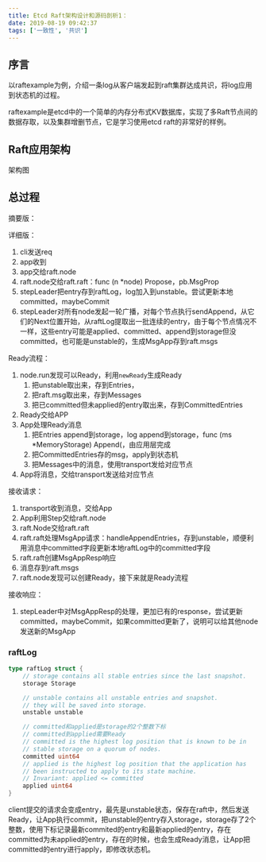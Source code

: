 ```yaml
---
title: Etcd Raft架构设计和源码剖析1：
date: 2019-08-19 09:42:37
tags: ['一致性', '共识']
---
```


## 序言

以raftexample为例，介绍一条log从客户端发起到raft集群达成共识，将log应用到状态机的过程。

raftexample是etcd中的一个简单的内存分布式KV数据库，实现了多Raft节点间的数据存取，以及集群增删节点，它是学习使用etcd raft的非常好的样例。




## Raft应用架构


架构图

## 总过程

摘要版：


详细版：

1. cli发送req
1. app收到
1. app交给raft.node
1. raft.node交给raft.raft：func (n *node) Propose，pb.MsgProp
1. stepLeader把entry存到raftLog，log加入到unstable。尝试更新本地committed，maybeCommit
1. stepLeader对所有node发起一轮广播，对每个节点执行sendAppend，从它们的Next位置开始，从raftLog提取出一批连续的entry，由于每个节点情况不一样，这些entry可能是applied、committed、append到storage但没committed，也可能是unstable的，生成MsgApp存到raft.msgs

Ready流程：
1. node.run发现可以Ready，利用`newReady`生成Ready
    1. 把unstable取出来，存到Entries，
    1. 把raft.msg取出来，存到Messages
    1. 把已committed但未applied的entry取出来，存到CommittedEntries
1. Ready交给APP
1. App处理Ready消息
    1. 把Entries append到storage，log append到storage，func (ms *MemoryStorage) Append(，由应用层完成
    1. 把CommittedEntries存的msg，apply到状态机
    1. 把Messages中的消息，使用transport发给对应节点
1. App将消息，交给transport发送给对应节点

接收请求：
1. transport收到消息，交给App
1. App利用Step交给raft.node
1. raft.Node交给raft.raft
1. raft.raft处理MsgApp请求：handleAppendEntries，存到unstable，顺便利用消息中committed字段更新本地raftLog中的committed字段
1. raft.raft创建MsgAppResp响应
1. 消息存到raft.msgs
1. raft.node发现可以创建Ready，接下来就是Ready流程

接收响应：
1. stepLeader中对MsgAppResp的处理，更加已有的response，尝试更新committed，maybeCommit，如果committed更新了，说明可以给其他node发送新的MsgApp



### raftLog

```go
type raftLog struct {
	// storage contains all stable entries since the last snapshot.
	storage Storage

	// unstable contains all unstable entries and snapshot.
	// they will be saved into storage.
	unstable unstable

	// committed和applied是storage的2个整数下标
	// committed到applied需要Ready
	// committed is the highest log position that is known to be in
	// stable storage on a quorum of nodes.
	committed uint64
	// applied is the highest log position that the application has
	// been instructed to apply to its state machine.
	// Invariant: applied <= committed
	applied uint64
}
```

client提交的请求会变成entry，最先是unstable状态，保存在raft中，然后发送Ready，让App执行commit，把unstable的entry存入storage，storage存了2个整数，使用下标记录最新commited的entry和最新applied的entry，存在committed为未applied的entry，存在的时候，也会生成Ready消息，让App把committed的entry进行apply，即修改状态机。


